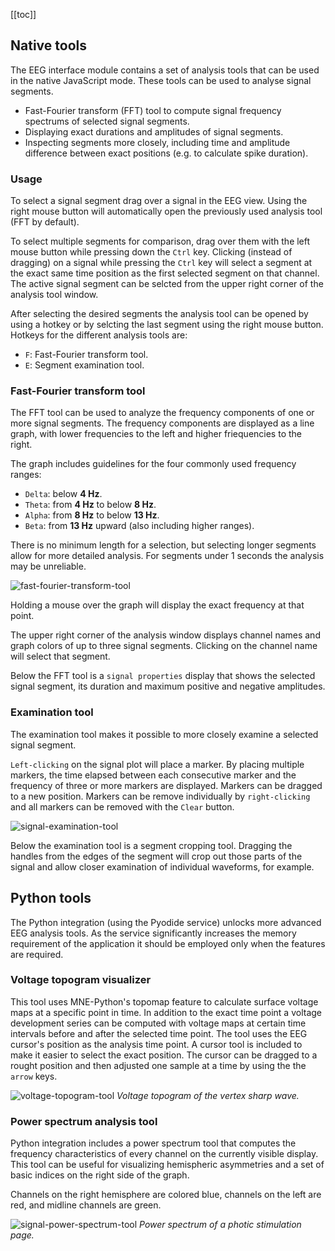 [[toc]]

## Native tools

The EEG interface module contains a set of analysis tools that can be used in the native JavaScript mode. These tools can be used to analyse signal segments.
- Fast-Fourier transform (FFT) tool to compute signal frequency spectrums of selected signal segments.
- Displaying exact durations and amplitudes of signal segments.
- Inspecting segments more closely, including time and amplitude difference between exact positions (e.g. to calculate spike duration).

### Usage

To select a signal segment drag over a signal in the EEG view. Using the right mouse button will automatically open the previously used analysis tool (FFT by default).

To select multiple segments for comparison, drag over them with the left mouse button while pressing down the `Ctrl` key. Clicking (instead of dragging) on a signal while pressing the `Ctrl` key will select a segment at the exact same time position as the first selected segment on that channel. The active signal segment can be selcted from the upper right corner of the analysis tool window.

After selecting the desired segments the analysis tool can be opened by using a hotkey or by selcting the last segment using the right mouse button. Hotkeys for the different analysis tools are:
- `F`: Fast-Fourier transform tool.
- `E`: Segment examination tool.

### Fast-Fourier transform tool

The FFT tool can be used to analyze the frequency components of one or more signal segments. The frequency components are displayed as a line graph, with lower frequencies to the left and higher friequencies to the right.

The graph includes guidelines for the four commonly used frequency ranges:
- `Delta`: below **4 Hz**.
- `Theta`: from **4 Hz** to below **8 Hz**.
- `Alpha`: from **8 Hz** to below **13 Hz**.
- `Beta`: from **13 Hz** upward (also including higher ranges).

There is no minimum length for a selection, but selecting longer segments allow for more detailed analysis. For segments under 1 seconds the analysis may be unreliable.

![fast-fourier-transform-tool](/img/fast-fourier-transform-tool.png)

Holding a mouse over the graph will display the exact frequency at that point.

The upper right corner of the analysis window displays channel names and graph colors of up to three signal segments. Clicking on the channel name will select that segment.

Below the FFT tool is a `signal properties` display that shows the selected signal segment, its duration and maximum positive and negative amplitudes.

### Examination tool

The examination tool makes it possible to more closely examine a selected signal segment.

`Left-clicking` on the signal plot will place a marker. By placing multiple markers, the time elapsed between each consecutive marker and the frequency of three or more markers are displayed. Markers can be dragged to a new position. Markers can be remove individually by `right-clicking` and all markers can be removed with the `Clear` button.

![signal-examination-tool](/img/signal-examination-tool.png)

Below the examination tool is a segment cropping tool. Dragging the handles from the edges of the segment will crop out those parts of the signal and allow closer examination of individual waveforms, for example.

## Python tools

The Python integration (using the Pyodide service) unlocks more advanced EEG analysis tools. As the service significantly increases the memory requirement of the application it should be employed only when the features are required.

### Voltage topogram visualizer

This tool uses MNE-Python's topomap feature to calculate surface voltage maps at a specific point in time. In addition to the exact time point a voltage development series can be computed with voltage maps at certain time intervals before and after the selected time point. The tool uses the EEG cursor's position as the analysis time point. A cursor tool is included to make it easier to select the exact position. The cursor can be dragged to a rought position and then adjusted one sample at a time by using the the `arrow` keys.

![voltage-topogram-tool](/img/voltage-topogram-tool.png)
_Voltage topogram of the vertex sharp wave._

### Power spectrum analysis tool

Python integration includes a power spectrum tool that computes the frequency characteristics of every channel on the currently visible display. This tool can be useful for visualizing hemispheric asymmetries and a set of basic indices on the right side of the graph.

Channels on the right hemisphere are colored blue, channels on the left are red, and midline channels are green.

![signal-power-spectrum-tool](/img/signal-power-spectrum-tool.png)
_Power spectrum of a photic stimulation page._
